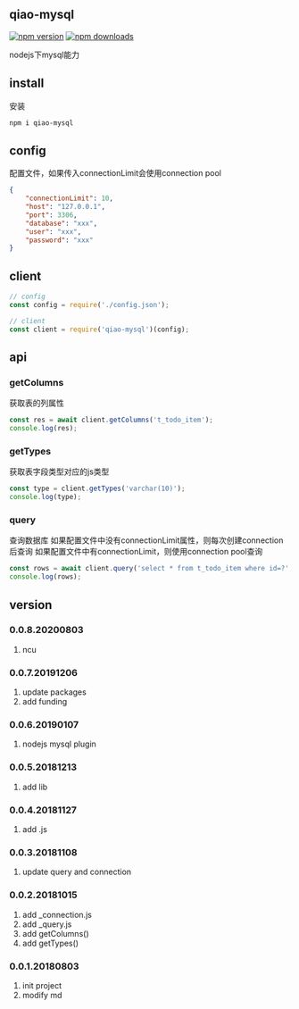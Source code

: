 ## qiao-mysql
[![npm version](https://img.shields.io/npm/v/qiao-mysql.svg?style=flat-square)](https://www.npmjs.org/package/qiao-mysql)
[![npm downloads](https://img.shields.io/npm/dm/qiao-mysql.svg?style=flat-square)](https://npm-stat.com/charts.html?package=qiao-mysql)

nodejs下mysql能力

## install

安装

```bash
npm i qiao-mysql
```

## config

配置文件，如果传入connectionLimit会使用connection pool

```json
{
    "connectionLimit": 10,
    "host": "127.0.0.1",
    "port": 3306,
    "database": "xxx",
    "user": "xxx",
    "password": "xxx"
}
```

## client
```javascript
// config
const config = require('./config.json');

// client
const client = require('qiao-mysql')(config);
```

## api

### getColumns

获取表的列属性

```javascript
const res = await client.getColumns('t_todo_item');
console.log(res);
```

### getTypes

获取表字段类型对应的js类型

```javascript
const type = client.getTypes('varchar(10)');
console.log(type);
```

### query

查询数据库
如果配置文件中没有connectionLimit属性，则每次创建connection后查询
如果配置文件中有connectionLimit，则使用connection pool查询

```javascript
const rows = await client.query('select * from t_todo_item where id=?', [8]);
console.log(rows);
```

## version
### 0.0.8.20200803
1. ncu

### 0.0.7.20191206
1. update packages
2. add funding

### 0.0.6.20190107
1. nodejs mysql plugin

### 0.0.5.20181213
1. add lib

### 0.0.4.20181127
1. add .js

### 0.0.3.20181108
1. update query and connection

### 0.0.2.20181015
1. add _connection.js
2. add _query.js
3. add getColumns()
4. add getTypes()

### 0.0.1.20180803
1. init project
2. modify md
